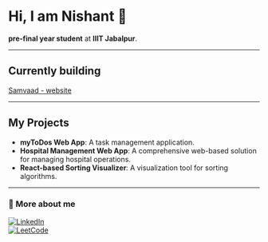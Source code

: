 # Hi, I am Nishant 👋  

**pre-final year student** at **IIIT Jabalpur**.

---

## Currently building  
[Samvaad - website](https://github.com/Nishant-k-sagar/samvaad-website)

---

## My Projects  
- **myToDos Web App**: A task management application.  
- **Hospital Management Web App**: A comprehensive web-based solution for managing hospital operations.  
- **React-based Sorting Visualizer**: A visualization tool for sorting algorithms.  

---

### 🤝 More about me  
[![LinkedIn](https://img.shields.io/badge/-LinkedIn-0077B5?logo=linkedin&logoColor=white)](https://www.linkedin.com/in/nishant-kumar-sagar/)  
[![LeetCode](https://img.shields.io/badge/-LeetCode-FFA116?logo=leetcode&logoColor=white)](https://leetcode.com/u/nottryingenouf/)  
